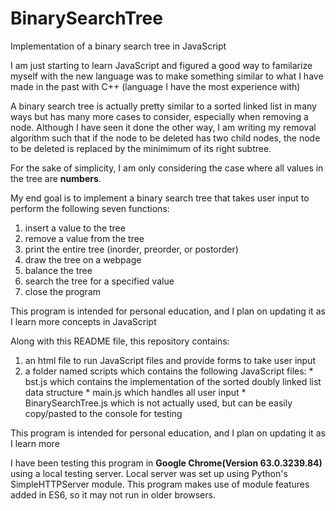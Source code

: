 # BinarySearchTree
Implementation of a binary search tree in JavaScript

I am just starting to learn JavaScript and figured a good way to familarize myself with the new language was to make something similar to what I have made in the past with C++ (language I have the most experience with)

A binary search tree is actually pretty similar to a sorted linked list in many ways but has many more cases to consider, especially when removing a node. Although I have seen it done the other way, I am writing my removal algorithm such that if the node to be deleted has two child nodes, the node to be deleted is replaced by the minimimum of its right subtree.

For the sake of simplicity, I am only considering the case where all values in the tree are **numbers**.

My end goal is to implement a binary search tree that takes user input to perform the following seven functions:
  1. insert a value to the tree
  2. remove a value from the tree
  3. print the entire tree (inorder, preorder, or postorder)
  4. draw the tree on a webpage
  5. balance the tree
  6. search the tree for a specified value
  7. close the program

This program is intended for personal education, and I plan on updating it as I learn more concepts in JavaScript


Along with this README file, this repository contains:
  1. an html file to run JavaScript files and provide forms to take user input
  2. a folder named scripts which contains the following JavaScript files:
    * bst.js which contains the implementation of the sorted doubly linked list data structure
    * main.js which handles all user input
    * BinarySearchTree.js which is not actually used, but can be easily copy/pasted to the console for testing
 
This program is intended for personal education, and I plan on updating it as I learn more 

I have been testing this program in **Google Chrome(Version 63.0.3239.84)** using a local testing server. Local server was set up using Python's SimpleHTTPServer module. This program makes use of module features added in ES6, so it may not run in older browsers.
